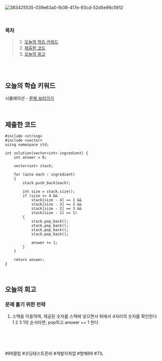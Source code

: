 ![383425535-039e63a0-fb38-417e-93cd-52d5e96c5912](https://github.com/user-attachments/assets/ba14ff15-b8ce-4872-9e69-f96dafaf013e)

<br>

### 목차
> 1. [오늘의 학습 키워드](#오늘의-학습-키워드)
> 2. [제출한 코드](#제출한-코드)
> 3. [오늘의 회고](#오늘의-회고)

<br><br>

## 오늘의 학습 키워드
시뮬레이션 - [문제 보러가기](https://school.programmers.co.kr/learn/courses/30/lessons/133502)
  
<br>

## 제출한 코드
```
#include <string>
#include <vector>
using namespace std;

int solution(vector<int> ingredient) {
    int answer = 0;

    vector<int> stack;

    for (auto each : ingredient)
    {
        stack.push_back(each);

        int size = stack.size();
        if (size >= 4 &&
            stack[size - 4] == 1 &&
            stack[size - 3] == 2 &&
            stack[size - 2] == 3 &&
            stack[size - 1] == 1)
        {
            stack.pop_back();
            stack.pop_back();
            stack.pop_back();
            stack.pop_back();

            answer += 1;
        }
    }
   
    return answer;
}
```

<br>

## 오늘의 회고
### 문제 풀기 위한 전략
1. 스택을 이용하여, 제공된 숫자를 스택에 넣으면서 뒤에서 4자리의 숫자를 확인한다 <br>
   1 2 3 1의 순서라면, pop하고 answer += 1 한다 <br>

<br>    
<br>
<br>
<br>
#99클럽 #코딩테스트준비 #개발자취업 #항해99 #TIL
